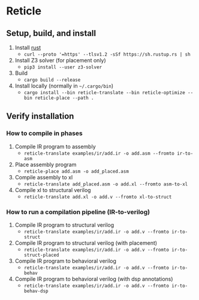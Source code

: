 # Reticle

## Setup, build, and install

1. Install [rust](https://www.rust-lang.org/tools/install)
    * `curl --proto '=https' --tlsv1.2 -sSf https://sh.rustup.rs | sh`
2. Install Z3 solver (for placement only)
    * `pip3 install --user z3-solver`
3. Build
    * `cargo build --release`
4. Install locally (normally in `~/.cargo/bin`)
    * `cargo install --bin reticle-translate --bin reticle-optimize --bin reticle-place --path .`

## Verify installation

### How to compile in phases

1. Compile IR program to assembly
    * `reticle-translate examples/ir/add.ir -o add.asm --fromto ir-to-asm`
2. Place assembly program
    * `reticle-place add.asm -o add_placed.asm`
3. Compile assembly to xl
    * `reticle-translate add_placed.asm -o add.xl --fromto asm-to-xl`
4. Compile xl to structural verilog
    * `reticle-translate add.xl -o add.v --fromto xl-to-struct`

### How to run a compilation pipeline (IR-to-verilog)

1. Compile IR program to structural verilog
    * `reticle-translate examples/ir/add.ir -o add.v --fromto ir-to-struct`
2. Compile IR program to structural verilog (with placement)
    * `reticle-translate examples/ir/add.ir -o add.v --fromto ir-to-struct-placed`
3. Compile IR program to behavioral verilog
    * `reticle-translate examples/ir/add.ir -o add.v --fromto ir-to-behav`
4. Compile IR program to behavioral verilog (with dsp annotations)
    * `reticle-translate examples/ir/add.ir -o add.v --fromto ir-to-behav-dsp`
